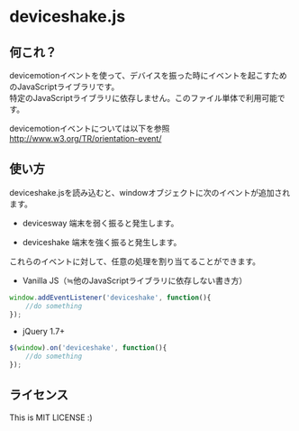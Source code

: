 deviceshake.js
===============

何これ？
--------
devicemotionイベントを使って、デバイスを振った時にイベントを起こすためのJavaScriptライブラリです。  
特定のJavaScriptライブラリに依存しません。このファイル単体で利用可能です。

devicemotionイベントについては以下を参照
http://www.w3.org/TR/orientation-event/


使い方
------
deviceshake.jsを読み込むと、windowオブジェクトに次のイベントが追加されます。

* devicesway
  端末を弱く振ると発生します。

* deviceshake
  端末を強く振ると発生します。

これらのイベントに対して、任意の処理を割り当てることができます。


* Vanilla JS（≒他のJavaScriptライブラリに依存しない書き方）
```javascript
window.addEventListener('deviceshake', function(){
    //do something
});
```

* jQuery 1.7+
```javascript
$(window).on('deviceshake', function(){
    //do something
});
```


ライセンス
----------
This is MIT LICENSE :)


